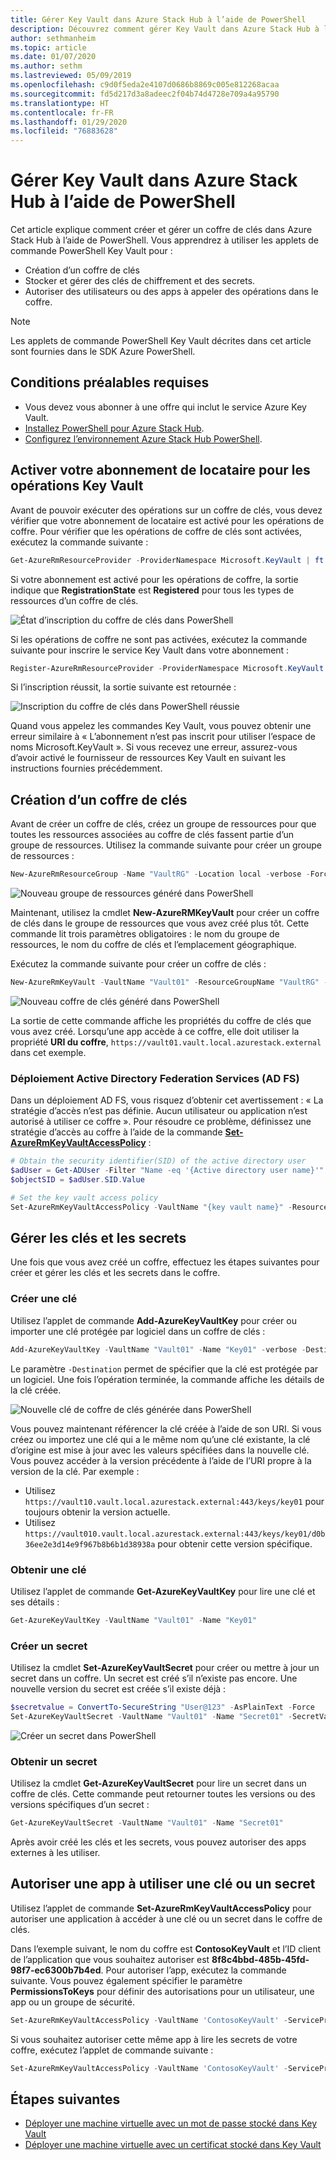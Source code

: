 ```yaml
---
title: Gérer Key Vault dans Azure Stack Hub à l’aide de PowerShell
description: Découvrez comment gérer Key Vault dans Azure Stack Hub à l’aide de PowerShell.
author: sethmanheim
ms.topic: article
ms.date: 01/07/2020
ms.author: sethm
ms.lastreviewed: 05/09/2019
ms.openlocfilehash: c9d0f5eda2e4107d0686b8869c005e812268acaa
ms.sourcegitcommit: fd5d217d3a8adeec2f04b74d4728e709a4a95790
ms.translationtype: HT
ms.contentlocale: fr-FR
ms.lasthandoff: 01/29/2020
ms.locfileid: "76883628"
---
```

# <a name="manage-key-vault-in-azure-stack-hub-using-powershell"></a>Gérer Key Vault dans Azure Stack Hub à l’aide de PowerShell

Cet article explique comment créer et gérer un coffre de clés dans Azure Stack Hub à l’aide de PowerShell. Vous apprendrez à utiliser les applets de commande PowerShell Key Vault pour :

* Création d’un coffre de clés
* Stocker et gérer des clés de chiffrement et des secrets.
* Autoriser des utilisateurs ou des apps à appeler des opérations dans le coffre.

>[!NOTE]
>Les applets de commande PowerShell Key Vault décrites dans cet article sont fournies dans le SDK Azure PowerShell.

## <a name="prerequisites"></a>Conditions préalables requises

* Vous devez vous abonner à une offre qui inclut le service Azure Key Vault.
* [Installez PowerShell pour Azure Stack Hub](../operator/azure-stack-powershell-install.md).
* [Configurez l’environnement Azure Stack Hub PowerShell](azure-stack-powershell-configure-user.md).

## <a name="enable-your-tenant-subscription-for-key-vault-operations"></a>Activer votre abonnement de locataire pour les opérations Key Vault

Avant de pouvoir exécuter des opérations sur un coffre de clés, vous devez vérifier que votre abonnement de locataire est activé pour les opérations de coffre. Pour vérifier que les opérations de coffre de clés sont activées, exécutez la commande suivante :

```powershell  
Get-AzureRmResourceProvider -ProviderNamespace Microsoft.KeyVault | ft -Autosize
```

Si votre abonnement est activé pour les opérations de coffre, la sortie indique que **RegistrationState** est **Registered** pour tous les types de ressources d’un coffre de clés.

![État d’inscription du coffre de clés dans PowerShell](media/azure-stack-key-vault-manage-powershell/image1.png)

Si les opérations de coffre ne sont pas activées, exécutez la commande suivante pour inscrire le service Key Vault dans votre abonnement :

```powershell
Register-AzureRmResourceProvider -ProviderNamespace Microsoft.KeyVault
```

Si l’inscription réussit, la sortie suivante est retournée :

![Inscription du coffre de clés dans PowerShell réussie](media/azure-stack-key-vault-manage-powershell/image2.png)

Quand vous appelez les commandes Key Vault, vous pouvez obtenir une erreur similaire à « L’abonnement n’est pas inscrit pour utiliser l’espace de noms Microsoft.KeyVault ». Si vous recevez une erreur, assurez-vous d’avoir activé le fournisseur de ressources Key Vault en suivant les instructions fournies précédemment.

## <a name="create-a-key-vault"></a>Création d’un coffre de clés

Avant de créer un coffre de clés, créez un groupe de ressources pour que toutes les ressources associées au coffre de clés fassent partie d’un groupe de ressources. Utilisez la commande suivante pour créer un groupe de ressources :

```powershell
New-AzureRmResourceGroup -Name "VaultRG" -Location local -verbose -Force
```

![Nouveau groupe de ressources généré dans PowerShell](media/azure-stack-key-vault-manage-powershell/image3.png)

Maintenant, utilisez la cmdlet **New-AzureRMKeyVault** pour créer un coffre de clés dans le groupe de ressources que vous avez créé plus tôt. Cette commande lit trois paramètres obligatoires : le nom du groupe de ressources, le nom du coffre de clés et l’emplacement géographique.

Exécutez la commande suivante pour créer un coffre de clés :

```powershell
New-AzureRmKeyVault -VaultName "Vault01" -ResourceGroupName "VaultRG" -Location local -verbose
```

![Nouveau coffre de clés généré dans PowerShell](media/azure-stack-key-vault-manage-powershell/image4.png)

La sortie de cette commande affiche les propriétés du coffre de clés que vous avez créé. Lorsqu’une app accède à ce coffre, elle doit utiliser la propriété **URI du coffre**, `https://vault01.vault.local.azurestack.external` dans cet exemple.

### <a name="active-directory-federation-services-ad-fs-deployment"></a>Déploiement Active Directory Federation Services (AD FS)

Dans un déploiement AD FS, vous risquez d’obtenir cet avertissement : « La stratégie d’accès n’est pas définie. Aucun utilisateur ou application n’est autorisé à utiliser ce coffre ». Pour résoudre ce problème, définissez une stratégie d’accès au coffre à l’aide de la commande [**Set-AzureRmKeyVaultAccessPolicy**](#authorize-an-app-to-use-a-key-or-secret) :

```powershell
# Obtain the security identifier(SID) of the active directory user
$adUser = Get-ADUser -Filter "Name -eq '{Active directory user name}'"
$objectSID = $adUser.SID.Value

# Set the key vault access policy
Set-AzureRmKeyVaultAccessPolicy -VaultName "{key vault name}" -ResourceGroupName "{resource group name}" -ObjectId "{object SID}" -PermissionsToKeys {permissionsToKeys} -PermissionsToSecrets {permissionsToSecrets} -BypassObjectIdValidation
```

## <a name="manage-keys-and-secrets"></a>Gérer les clés et les secrets

Une fois que vous avez créé un coffre, effectuez les étapes suivantes pour créer et gérer les clés et les secrets dans le coffre.

### <a name="create-a-key"></a>Créer une clé

Utilisez l’applet de commande **Add-AzureKeyVaultKey** pour créer ou importer une clé protégée par logiciel dans un coffre de clés :

```powershell
Add-AzureKeyVaultKey -VaultName "Vault01" -Name "Key01" -verbose -Destination Software
```

Le paramètre `-Destination` permet de spécifier que la clé est protégée par un logiciel. Une fois l’opération terminée, la commande affiche les détails de la clé créée.

![Nouvelle clé de coffre de clés générée dans PowerShell](media/azure-stack-key-vault-manage-powershell/image5.png)

Vous pouvez maintenant référencer la clé créée à l’aide de son URI. Si vous créez ou importez une clé qui a le même nom qu’une clé existante, la clé d’origine est mise à jour avec les valeurs spécifiées dans la nouvelle clé. Vous pouvez accéder à la version précédente à l’aide de l’URI propre à la version de la clé. Par exemple :

* Utilisez `https://vault10.vault.local.azurestack.external:443/keys/key01` pour toujours obtenir la version actuelle.
* Utilisez `https://vault010.vault.local.azurestack.external:443/keys/key01/d0b36ee2e3d14e9f967b8b6b1d38938a` pour obtenir cette version spécifique.

### <a name="get-a-key"></a>Obtenir une clé

Utilisez l’applet de commande **Get-AzureKeyVaultKey** pour lire une clé et ses détails :

```powershell
Get-AzureKeyVaultKey -VaultName "Vault01" -Name "Key01"
```

### <a name="create-a-secret"></a>Créer un secret

Utilisez la cmdlet **Set-AzureKeyVaultSecret** pour créer ou mettre à jour un secret dans un coffre. Un secret est créé s’il n’existe pas encore. Une nouvelle version du secret est créée s’il existe déjà :

```powershell
$secretvalue = ConvertTo-SecureString "User@123" -AsPlainText -Force
Set-AzureKeyVaultSecret -VaultName "Vault01" -Name "Secret01" -SecretValue $secretvalue
```

![Créer un secret dans PowerShell](media/azure-stack-key-vault-manage-powershell/image6.png)

### <a name="get-a-secret"></a>Obtenir un secret

Utilisez la cmdlet **Get-AzureKeyVaultSecret** pour lire un secret dans un coffre de clés. Cette commande peut retourner toutes les versions ou des versions spécifiques d’un secret :

```powershell
Get-AzureKeyVaultSecret -VaultName "Vault01" -Name "Secret01"
```

Après avoir créé les clés et les secrets, vous pouvez autoriser des apps externes à les utiliser.

## <a name="authorize-an-app-to-use-a-key-or-secret"></a>Autoriser une app à utiliser une clé ou un secret

Utilisez l’applet de commande **Set-AzureRmKeyVaultAccessPolicy** pour autoriser une application à accéder à une clé ou un secret dans le coffre de clés.

Dans l’exemple suivant, le nom du coffre est **ContosoKeyVault** et l’ID client de l’application que vous souhaitez autoriser est **8f8c4bbd-485b-45fd-98f7-ec6300b7b4ed**. Pour autoriser l’app, exécutez la commande suivante. Vous pouvez également spécifier le paramètre **PermissionsToKeys** pour définir des autorisations pour un utilisateur, une app ou un groupe de sécurité.

```powershell
Set-AzureRmKeyVaultAccessPolicy -VaultName 'ContosoKeyVault' -ServicePrincipalName 8f8c4bbd-485b-45fd-98f7-ec6300b7b4ed -PermissionsToKeys decrypt,sign
```

Si vous souhaitez autoriser cette même app à lire les secrets de votre coffre, exécutez l’applet de commande suivante :

```powershell
Set-AzureRmKeyVaultAccessPolicy -VaultName 'ContosoKeyVault' -ServicePrincipalName 8f8c4bbd-485b-45fd-98f7-ec6300 -PermissionsToKeys Get
```

## <a name="next-steps"></a>Étapes suivantes

* [Déployer une machine virtuelle avec un mot de passe stocké dans Key Vault](azure-stack-key-vault-deploy-vm-with-secret.md)
* [Déployer une machine virtuelle avec un certificat stocké dans Key Vault](azure-stack-key-vault-push-secret-into-vm.md)
